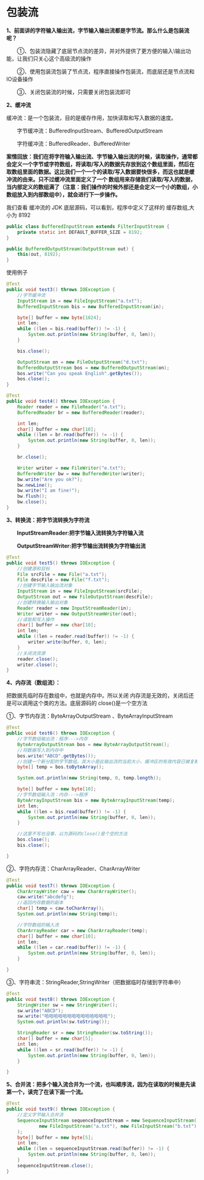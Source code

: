 # 包装流

**1、前面讲的字符输入输出流，字节输入输出流都是字节流。那么什么是包装流呢？**

　　①、包装流隐藏了底层节点流的差异，并对外提供了更方便的输入\输出功能，让我们只关心这个高级流的操作

　　②、使用包装流包装了节点流，程序直接操作包装流，而底层还是节点流和IO设备操作

　　③、关闭包装流的时候，只需要关闭包装流即可

**2、缓冲流**

缓冲流：是一个包装流，目的是缓存作用，加快读取和写入数据的速度。

　　字节缓冲流：BufferedInputStream、BufferedOutputStream

　　字符缓冲流：BufferedReader、BufferedWriter

**案情回放：我们在将字符输入输出流、字节输入输出流的时候，读取操作，通常都会定义一个字节或字符数组，将读取/写入的数据先存放到这个数组里面，然后在取数组里面的数据。这比我们一个一个的读取/写入数据要快很多，而这也就是缓冲流的由来。只不过缓冲流里面定义了一个 数组用来存储我们读取/写入的数据，当内部定义的数组满了（注意：我们操作的时候外部还是会定义一个小的数组，小数组放入到内部数组中），就会进行下一步操作。**

我们查看 缓冲流的 JDK 底层源码，可以看到，程序中定义了这样的 缓存数组,大小为 8192

```java
public class BufferedInputStream extends FilterInputStream {
	private static int DEFAULT_BUFFER_SIZE = 8192;
}

public BufferedOutputStream(OutputStream out) {
    this(out, 8192);
}

```

使用例子

```java
@Test
public void test3() throws IOException {
    //字节缓冲流
    InputStream in = new FileInputStream("a.txt");
    BufferedInputStream bis = new BufferedInputStream(in);

    byte[] buffer = new byte[1024];
    int len;
    while ((len = bis.read(buffer)) != -1) {
        System.out.println(new String(buffer, 0, len));
    }

    bis.close();

    OutputStream on = new FileOutputStream("d.txt");
    BufferedOutputStream bos = new BufferedOutputStream(on);
    bos.write("Can you speak English".getBytes());
    bos.close();
}

@Test
public void test4() throws IOException {
    Reader reader = new FileReader("a.txt");
    BufferedReader br = new BufferedReader(reader);

    int len;
    char[] buffer = new char[10];
    while ((len = br.read(buffer)) != -1) {
        System.out.println(new String(buffer, 0, len));
    }

    br.close();

    Writer writer = new FileWriter("e.txt");
    BufferedWriter bw = new BufferedWriter(writer);
    bw.write("Are you ok?");
    bw.newLine();
    bw.write("I am fine!");
    bw.flush();
    bw.close();
}

```

**3、转换流：把字节流转换为字符流**

　　**InputStreamReader:把字节输入流转换为字符输入流**

　　**OutputStreamWriter:把字节输出流转换为字符输出流**

```java
@Test
public void test5() throws IOException {
    //创建源和目标
    File srcFile = new File("a.txt");
    File descFile = new File("f.txt");
    //创建字节输入输出流对象
    InputStream in = new FileInputStream(srcFile);
    OutputStream out = new FileOutputStream(descFile);
    //创建转换输入输出对象
    Reader reader = new InputStreamReader(in);
    Writer writer = new OutputStreamWriter(out);
    //读取和写入操作
    char[] buffer = new char[10];
    int len;
    while ((len = reader.read(buffer)) != -1) {
        writer.write(buffer, 0, len);
    }
    //关闭流资源
    reader.close();
    writer.close();
}
```

 **4、内存流（数组流）：**

把数据先临时存在数组中，也就是内存中。所以关闭 内存流是无效的，关闭后还是可以调用这个类的方法。底层源码的 close()是一个空方法

①、字节内存流：ByteArrayOutputStream 、ByteArrayInputStream

```java
@Test
public void test6() throws IOException {
    //字节数组输出流：程序--->内存
    ByteArrayOutputStream bos = new ByteArrayOutputStream();
    //将数据写入到内存中
    bos.write("ABCD".getBytes());
    //创建一个新分配的字节数组。其大小是此输出流的当前大小，缓冲区的有效内容已被复制到其中
    byte[] temp = bos.toByteArray();

    System.out.println(new String(temp, 0, temp.length));

    byte[] buffer = new byte[10];
    //字节数组输入流：内存--->程序
    ByteArrayInputStream bis = new ByteArrayInputStream(temp);
    int len;
    while ((len = bis.read(buffer)) != -1) {
        System.out.println(new String(buffer, 0, len));
    }

    //这里不写也没事，以为源码的close()是个空的方法
    bos.close();
    bis.close();

}
```

②、字符内存流：CharArrayReader、CharArrayWriter

```java
@Test
public void test7() throws IOException {
    CharArrayWriter caw = new CharArrayWriter();
    caw.write("abcdefg");
    //返回内存数据的副本
    char[] temp = caw.toCharArray();
    System.out.println(new String(temp));

    //字符数组的输入流
    CharArrayReader car = new CharArrayReader(temp);
    char[] buffer = new char[10];
    int len;
    while ((len = car.read(buffer)) != -1) {
        System.out.println(new String(buffer, 0, len));
    }

}
```

③、字符串流：StringReader,StringWriter（把数据临时存储到字符串中）

```java
@Test
public void test8() throws IOException {
    StringWriter sw = new StringWriter();
    sw.write("ABCD");
    sw.write("哈哈哈哈哈哈哈哈哈哈哈哈哈哈");
    System.out.println(sw.toString());

    StringReader sr = new StringReader(sw.toString());
    char[] buffer = new char[5];
    int len;
    while ((len = sr.read(buffer)) != -1) {
        System.out.println(new String(buffer, 0, len));
    }

}
```

**5、合并流：把多个输入流合并为一个流，也叫顺序流，因为在读取的时候是先读第一个，读完了在读下面一个流。**

```java
@Test
public void test9() throws IOException {
    //定义字节输入合并流
    SequenceInputStream sequenceInputStream = new SequenceInputStream(
            new FileInputStream("a.txt"), new FileInputStream("b.txt")
    );
    byte[] buffer = new byte[5];
    int len;
    while ((len = sequenceInputStream.read(buffer)) != -1) {
        System.out.println(new String(buffer, 0, len));
    }
    sequenceInputStream.close();
}
```

